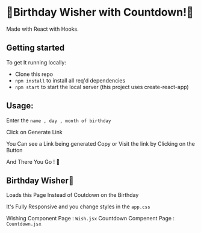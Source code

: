 # 🎉Birthday Wisher with Countdown!🎉

Made with React with Hooks.

## Getting started

To get It running locally:

- Clone this repo
- `npm install` to install all req'd dependencies
- `npm start` to start the local server (this project uses create-react-app)

## Usage:

Enter the `name , day , month of birthday`

Click on Generate Link

You Can see a Link being generated Copy or Visit the link by Clicking on the Button

And There You Go ! 🎉

## Birthday Wisher🎂

Loads this Page Instead of Coutdown on the Birthday

It's Fully Responsive and you change styles in the `app.css`

Wishing Component Page : `Wish.jsx`
Countdown Compenent Page : `Countdown.jsx`
